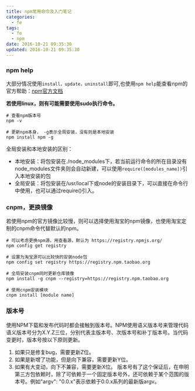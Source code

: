 ```yaml
---
title: npm常用命令及入门笔记
categories:
  - fe
tags:
  - fe
  - npm
date: 2016-10-21 09:35:30
updated: 2016-10-21 09:35:30
---
```


### npm help
大部分情况使用`install，update，uninstall`即可,也使用`npm help`能查看npm的官方帮助：[npm官方文档](https://docs.npmjs.com/)

**若使用linux，则有可能需要使用sudo执行命令。**

```shell
# 查看npm版本号
npm -v

# 更新npm本身， -g表示全局安装，没有则是本地安装
npm install npm -g
```
全局安装和本地安装的区别：
- 本地安装：将包安装在./node_modules下，若当前运行命令的所在目录没有node_modules文件夹则会自动新建，可以使用`require([modules_name])`引入本地安装的包
- 全局安装：将包安装在/usr/local下或node的安装目录下，可以直接在命令行中使用，也可以通过require()引入。

### cnpm，更换镜像
若使用npm的官方镜像比较慢，则可以选择使用淘宝的npm镜像，也使用淘宝定制的cnpm命令代替默认的npm。
```shell
# 可以考虑更换npm源，用查看源，默认为 https://registry.npmjs.org/
npm config get registry

# 设置为淘宝源可以比较快的安装node包
npm config set registry https://registry.npm.taobao.org

# 全局安装cnpm同时更新仓库镜像
npm install -g cnpm --registry=https://registry.npm.taobao.org

# 使用cnpm安装模块
cnpm install [module name]
```

### 版本号
使用NPM下载和发布代码时都会接触到版本号。NPM使用语义版本号来管理代码
语义版本号分为X.Y.Z三位，分别代表主版本号、次版本号和补丁版本号。当代码变更时，版本号按以下原则更新。
1. 如果只是修复bug，需要更新Z位。
2. 如果是新增了功能，但是向下兼容，需要更新Y位。
3. 如果有大变动，向下不兼容，需要更新X位。
版本号有了这个保证后，在申明第三方包依赖时，除了可依赖于一个固定版本号外，还可依赖于某个范围的版本号。例如"argv": "0.0.x"表示依赖于0.0.x系列的最新版argv。

